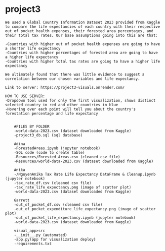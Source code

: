 # project3


    We used a Global Country Information Dataset 2023 provided from Kaggle to compare the life expectancies of each country with their respective out of pocket health expenses, their forested area percentages, and their total tax rates. Our base assumptions going into this are that:
    
    -Countries with higher out of pocket health expenses are going to have a shorter life expectancy 
    -Countries with higher percentages of forested area are going to have a higher life expectancy
    -Countries with higher total tax rates are going to have a higher life expectancy
    
    We ultimately found that there was little evidence to suggest a correlation between our chosen variables and life expectancy.

    Link to server: https://project3-visuals.onrender.com/

    HOW TO USE SERVER:
    -Dropdown tool used for only the first visualization, shows distinct selected country in red and other countries in blue
    -Hovering over each point will tell you about the country's forestation percentage and life expectancy
 
 
        #FILES BY FOLDER
        -world-data-2023.csv (dataset downloaded from Kaggle) 
        -project3_db.sql (sql database)
        
        Adina
        -ForestedAreas.ipynb (jupyter notebook)
        -SQL code (code to create table)
        -Resources/Forested_Areas.csv (cleaned csv file)
        -Resources/world-data-2023.csv (dataset downloaded from Kaggle)

        Anika
        -/NguyenAnika Tax Rate Life Expectancy DataFrame & Cleanup.ipynb (jupyter notebook)
        -tax_rate_df.csv (cleaned csv file)
        -tax_rate_life_expectancy.png (image of scatter plot)
        -world-data-2023.csv (dataset downloaded from Kaggle) 

        Garrett
        -out_of_pocket_df.csv (cleaned csv file)
        -out_of_pocket_expenditure_life_expectancy.png (image of scatter plot)
        -out_of_pocket_life_expectancy.ipynb (jupyter notebook)
        -world-data-2023.csv (dataset downloaded from Kaggle) 

        visual_app>src
        -__init__.py (automated)
        -app.py(app for visualization deploy)
        -requirements.txt

